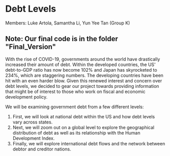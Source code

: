 # Debt Levels
Members: Luke Artola, Samantha Li, Yun Yee Tan (Group K)

## Note: Our final code is in the folder "Final_Version" 

With the rise of COVID-19, governments around the world have drastically increased their amount of debt. Within the developed countries, the US' debt-to-GDP ratio has now become 102% and Japan has skyrocketed to 234%, which are staggering numbers. The developing countries have been hit with an even harder blow. Given this renewed interest and concern over debt levels, we decided to gear our project towards providing information that might be of interest to those who work on fiscal and economic development policy.

We will be examining government debt from a few different levels:
1. First, we will look at national debt within the US and how debt levels vary across states. 
2. Next, we will zoom out on a global level to explore the geographical distribution of debt as well as its relationship with the Human Development Index. 
3. Finally, we will explore international debt flows and the network between debtor and creditor nations. 


